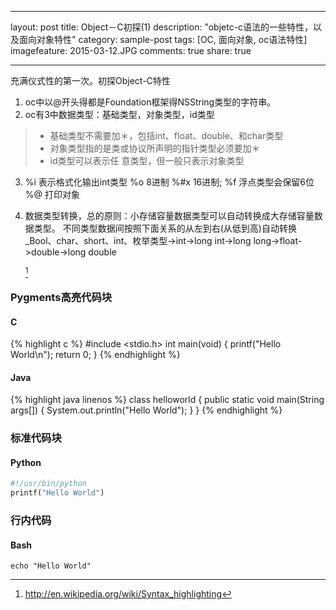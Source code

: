 ------

layout: post
title: Object－C初探(1)
description: "objetc-c语法的一些特性，以及面向对象特性"
category: sample-post
tags: [OC, 面向对象, oc语法特性]
imagefeature: 2015-03-12.JPG
comments: true
share: true

------

充满仪式性的第一次。初探Object-C特性

1.	oc中以@开头得都是Foundation框架得NSString类型的字符串。
2.	oc有3中数据类型：基础类型，对象类型，id类型
> * 基础类型不需要加＊，包括int、float、double、和char类型
> *	对象类型指的是类或协议所声明的指针类型必须要加＊
> *	id类型可以表示任 意类型，但一般只表示对象类型
3.	%i 表示格式化输出int类型  %o 8进制 %#x 16进制; %f 浮点类型会保留6位 %@ 打印对象
4.	数据类型转换，总的原则：小存储容量数据类型可以自动转换成大存储容量数据类型。
	不同类型数据间按照下面关系的从左到右(从低到高)自动转换
		_Bool、char、short、int、枚举类型->int->long int->long long->float->double->long double

	[^1]
<!--more-->

[^1]: <http://en.wikipedia.org/wiki/Syntax_highlighting>

### Pygments高亮代码块

#### C

{% highlight c %}
#include <stdio.h>
int main(void)
{
    printf("Hello World\n");
    return 0;
}
{% endhighlight %}

#### Java

{% highlight java linenos %}
class helloworld
{
    public static void main(String args[])
    {
        System.out.println("Hello World");
    }
}
{% endhighlight %}

### 标准代码块

#### Python

~~~ python
#!/usr/bin/python
printf("Hello World")
~~~

### 行内代码

#### Bash

`echo "Hello World"`
